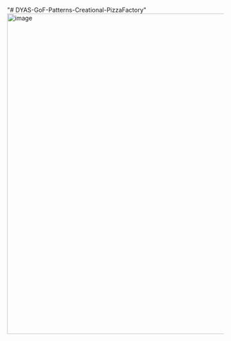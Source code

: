 "# DYAS-GoF-Patterns-Creational-PizzaFactory" 
<img width="1047" height="746" alt="image" src="https://github.com/user-attachments/assets/ac6da893-7bc4-48be-9e36-1333ee876845" />
